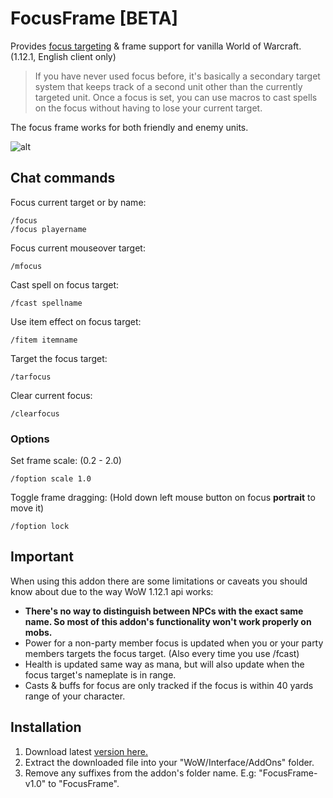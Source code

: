 # FocusFrame [BETA]
Provides [focus targeting](http://wowwiki.wikia.com/wiki/Focus_target) & frame support for vanilla World of Warcraft. (1.12.1, English client only)

>If you have never used focus before, it's basically a secondary target system that keeps track of a second unit other than the currently targeted unit. Once a focus is set, you can use macros to cast spells on the focus without having to lose your current target.

The focus frame works for both friendly and enemy units.

![alt](http://i.imgur.com/Qziq2wX.jpg)

## Chat commands

Focus current target or by name:
```
/focus
/focus playername
```

Focus current mouseover target:
```
/mfocus
```

Cast spell on focus target:
```
/fcast spellname
```

Use item effect on focus target:
```
/fitem itemname
```

Target the focus target:
```
/tarfocus
```

Clear current focus:
```
/clearfocus
```

### Options

Set frame scale: (0.2 - 2.0)
```
/foption scale 1.0
```

Toggle frame dragging:
(Hold down left mouse button on focus **portrait** to move it)
```
/foption lock
```

## Important
When using this addon there are some limitations or caveats you should know about due to the way WoW 1.12.1 api works:

- **There's no way to distinguish between NPCs with the exact same name. So most of this addon's functionality won't work properly on mobs.**
- Power for a non-party member focus is updated when you or your party members targets the focus target. (Also every time you use /fcast)
- Health is updated same way as mana, but will also update when the focus target's nameplate is in range.
- Casts & buffs for focus are only tracked if the focus is within 40 yards range of your character.

## Installation
1. Download latest [version here.](https://github.com/wardz/FocusFrame/releases)
2. Extract the downloaded file into your "WoW/Interface/AddOns" folder.
3. Remove any suffixes from the addon's folder name. E.g: "FocusFrame-v1.0" to "FocusFrame".

